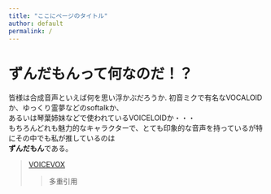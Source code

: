 ```yaml
---
title: "ここにページのタイトル"
author: default
permalink: /
---
```


# ずんだもんって何なのだ！？
 
 皆様は合成音声といえば何を思い浮かぶだろうか. 
 初音ミクで有名なVOCALOIDか、ゆっくり霊夢などのsoftalkか、  
 あるいは琴葉姉妹などで使われているVOICELOIDか・・・  
 もちろんどれも魅力的なキャラクターで、とても印象的な音声を持っているが特にその中でも私が推しているのは  
 **ずんだもん**である。

 





> [VOICEVOX](https://voicevox.hiroshiba.jp/)
>> 多重引用
